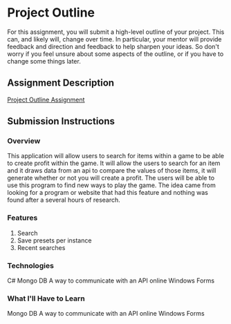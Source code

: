 # Project Outline
For this assignment, you will submit a high-level outline of your project. This can, and likely will, change over time. In particular, your mentor will provide feedback and direction and feedback to help sharpen your ideas. So don't worry if you feel unsure about some aspects of the outline, or if you have to change some things later.

## Assignment Description
[Project Outline Assignment](https://education.launchcode.org/liftoff/assignments/project-outline/)

## Submission Instructions

### Overview
This application will allow users to search for items within a game to be able to create profit within the game. 
It will allow the users to search for an item and it draws data from an api to compare the values of those items, 
it will generate whether or not you will create a profit. The users will be able to use this program to find new ways to play the game. The idea came from looking for a
program or website that had this feature and nothing was found after a several hours of research.

### Features
1. Search
2. Save presets per instance
3. Recent searches

### Technologies
C#
Mongo DB
A way to communicate with an API online
Windows Forms


### What I'll Have to Learn
Mongo DB
A way to communicate with an API online
Windows Forms